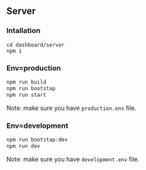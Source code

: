 ## Server


### Intallation

```
cd dashboard/server
npm i
```

### Env=production

```sh
npm run build
npm run bootstap
npm run start
```

Note: make sure you have `production.env` file. 

### Env=development


```sh
npm run bootstap:dev
npm run dev
```

Note: make sure you have `development.env` file.



